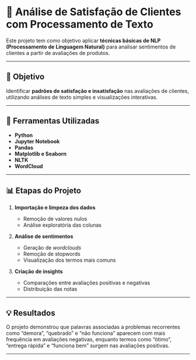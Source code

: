 # 🧠 Análise de Satisfação de Clientes com Processamento de Texto

Este projeto tem como objetivo aplicar **técnicas básicas de NLP (Processamento de Linguagem Natural)** para analisar sentimentos de clientes a partir de avaliações de produtos.

---

## 📌 Objetivo

Identificar **padrões de satisfação e insatisfação** nas avaliações de clientes, utilizando análises de texto simples e visualizações interativas.

---

## 🧰 Ferramentas Utilizadas

- **Python**
- **Jupyter Notebook**
- **Pandas**
- **Matplotlib e Seaborn**
- **NLTK**
- **WordCloud**

---

## 📊 Etapas do Projeto

1. **Importação e limpeza dos dados**
   - Remoção de valores nulos
   - Análise exploratória das colunas

2. **Análise de sentimentos**
   - Geração de *wordclouds*
   - Remoção de stopwords
   - Visualização dos termos mais comuns

3. **Criação de insights**
   - Comparações entre avaliações positivas e negativas
   - Distribuição das notas
     
---

## 💡 Resultados

O projeto demonstrou que palavras associadas a problemas recorrentes como “demora”, “quebrado” e “não funciona” aparecem com mais frequência em avaliações negativas, enquanto termos como “ótimo”, “entrega rápida” e “funciona bem” surgem nas avaliações positivas.  

---








